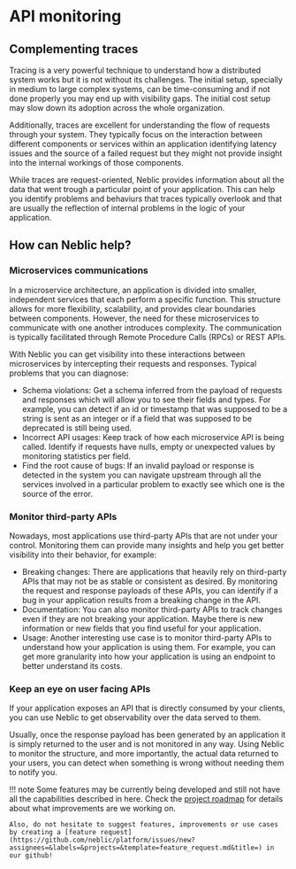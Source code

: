 # API monitoring

## Complementing traces

Tracing is a very powerful technique to understand how a distributed system works but it is not without its challenges. The initial setup, specially in medium to large complex systems, can be time-consuming and if not done properly you may end up with visibility gaps. The initial cost setup may slow down its adoption across the whole organization.

Additionally, traces are excellent for understanding the flow of requests through your system. They typically focus on the interaction between different components or services within an application identifying latency issues and the source of a failed request but they might not provide insight into the internal workings of those components.

While traces are request-oriented, Neblic provides information about all the data that went trough a particular point of your application. This can help you identify problems and behaviurs that traces typically overlook and that are usually the reflection of internal problems in the logic of your application.

## How can Neblic help?

### Microservices communications

In a microservice architecture, an application is divided into smaller, independent services that each perform a specific function. This structure allows for more flexibility, scalability, and provides clear boundaries between components. However, the need for these microservices to communicate with one another introduces complexity. The communication is typically facilitated through Remote Procedure Calls (RPCs) or REST APIs.

With Neblic you can get visibility into these interactions between microservices by intercepting their requests and responses. Typical problems that you can diagnose:

* Schema violations: Get a schema inferred from the payload of requests and responses which will allow you to see their fields and types. For example, you can detect if an id or timestamp that was supposed to be a string is sent as an integer or if a field that was supposed to be deprecated is still being used.
* Incorrect API usages: Keep track of how each microservice API is being called. Identify if requests have nulls, empty or unexpected values by monitoring statistics per field.
* Find the root cause of bugs: If an invalid payload or response is detected in the system you can navigate upstream through all the services involved in a particular problem to exactly see which one is the source of the error.

[^1]: Another typical communication paradigm is using asynchronous events. The benefits of Neblic in these architectures are described [here](/use-cases/event-driven)

### Monitor third-party APIs

Nowadays, most applications use third-party APIs that are not under your control. Monitoring them can provide many insights and help you get better visibility into their behavior, for example:

* Breaking changes: There are applications that heavily rely on third-party APIs that may not be as stable or consistent as desired. By monitoring the request and response payloads of these APIs, you can identify if a bug in your application results from a breaking change in the API. 
* Documentation: You can also monitor third-party APIs to track changes even if they are not breaking your application. Maybe there is new information or new fields that you find useful for your application.
* Usage: Another interesting use case is to monitor third-party APIs to understand how your application is using them. For example, you can get more granularity into how your application is using an endpoint to better understand its costs.

### Keep an eye on user facing APIs

If your application exposes an API that is directly consumed by your clients, you can use Neblic to get observability over the data served to them. 

Usually, once the response payload has been generated by an application it is simply returned to the user and is not monitored in any way. Using Neblic to monitor the structure, and more importantly, the actual data returned to your users, you can detect when something is wrong without needing them to notify you.

!!! note
    Some features may be currently being developed and still not have all the capabilities described in here. Check the [project roadmap](https://github.com/orgs/neblic/projects/3) for details about what improvements are we working on.

    Also, do not hesitate to suggest features, improvements or use cases by creating a [feature request](https://github.com/neblic/platform/issues/new?assignees=&labels=&projects=&template=feature_request.md&title=) in our github!
